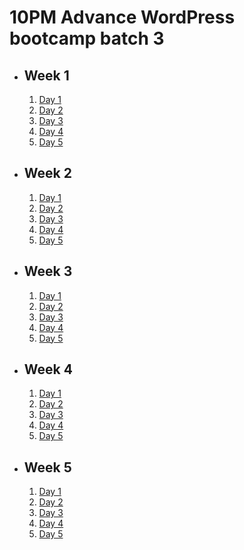 # 10PM Advance WordPress bootcamp batch 3

- ## Week 1

   1. [Day 1](https://www.facebook.com/iCodeguru/videos/1535819536998203)
   2. [Day 2](https://www.facebook.com/iCodeguru/videos/1386761135314662)
   3. [Day 3](https://www.facebook.com/iCodeguru/videos/739625521673782)
   4. [Day 4](https://www.facebook.com/iCodeguru/videos/1796505017515183)
   5. [Day 5](https://www.facebook.com/iCodeguru/videos/965717818354482)

- ## Week 2

   1. [Day 1](https://www.facebook.com/iCodeguru/videos/2210319369312242)
   2. [Day 2](https://www.facebook.com/iCodeguru/videos/2156929221338466)
   3. [Day 3](https://www.facebook.com/iCodeguru/videos/364373136627060)
   4. [Day 4](https://www.facebook.com/iCodeguru/videos/406686618846970)
   5. [Day 5](https://www.facebook.com/iCodeguru/videos/1012458726943600)

- ## Week 3

   1. [Day 1](https://www.facebook.com/iCodeguru/videos/3129009267233018)
   2. [Day 2](https://www.facebook.com/iCodeguru/videos/1481259709166871)
   3. [Day 3](https://www.facebook.com/iCodeguru/videos/999344344864644)
   4. [Day 4](https://www.facebook.com/iCodeguru/videos/1371011820230989)
   5. [Day 5](https://www.facebook.com/iCodeguru/videos/1152724865854092)

- ## Week 4

   1. [Day 1](https://www.facebook.com/iCodeguru/videos/2497301017138615)
   2. [Day 2](https://www.facebook.com/iCodeguru/videos/348302234591406)
   3. [Day 3](https://www.facebook.com/iCodeguru/videos/1172481287123665)
   4. [Day 4](https://www.facebook.com/iCodeguru/videos/797043819115572)
   5. [Day 5](https://www.facebook.com/iCodeguru/videos/896488689158769)

- ## Week 5

   1. [Day 1](https://www.facebook.com/iCodeguru/videos/1016814106700847)
   2. [Day 2](https://www.facebook.com/iCodeguru/videos/1167340084406284)
   3. [Day 3](https://web.facebook.com/iCodeguru/videos/992493665918572)
   4. [Day 4](https://web.facebook.com/iCodeguru/videos/402903376079215)
   5. [Day 5](https://web.facebook.com/iCodeguru/videos/1002082877509071)

<!-- - ## Week

   1. [Day 1]()
   2. [Day 2](https://web.facebook.com/iCodeguru/videos/1162865644747668)
   3. [Day 3](https://web.facebook.com/iCodeguru/videos/1162837918527105)
   4. [Day 4](https://web.facebook.com/iCodeguru/videos/365644512796563)
   5. [Day 5](https://web.facebook.com/iCodeguru/videos/1644330216393260) -->

<!-- - ## Week

   1. [Day 1]()
   2. [Day 2]()
   3. [Day 3]()
   4. [Day 4]()
   5. [Day 5]() -->